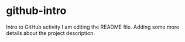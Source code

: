 # github-intro
Intro to GitHub activity
I am editing the README file.
 Adding some more details about the project description.

